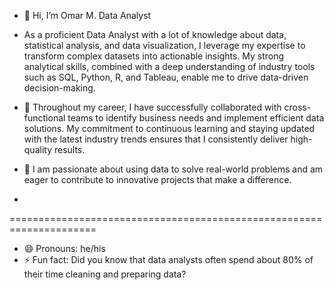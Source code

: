 - 👋 Hi, I’m Omar M. Data Analyst
  
- As a proficient Data Analyst with a lot of knowledge about data, statistical analysis, and data visualization, I leverage my expertise to transform complex datasets into actionable insights. My strong analytical skills, combined with a deep understanding of industry tools such as SQL, Python, R, and Tableau, enable me to drive data-driven decision-making.

- 🌱 Throughout my career, I have successfully collaborated with cross-functional teams to identify business needs and implement efficient data solutions. My commitment to continuous            learning and staying updated with the latest industry trends ensures that I consistently deliver high-quality results.

- 💞️ I am passionate about using data to solve real-world problems and am eager to contribute to innovative projects that make a difference.
- 
=====================================================================

- 😄 Pronouns: he/his
- ⚡ Fun fact: Did you know that data analysts often spend about 80% of their time cleaning and preparing data?

<!---
Omar-rageb/Omar-rageb is a ✨ special ✨ repository because its `README.md` (this file) appears on your GitHub profile.
You can click the Preview link to take a look at your changes.
--->

